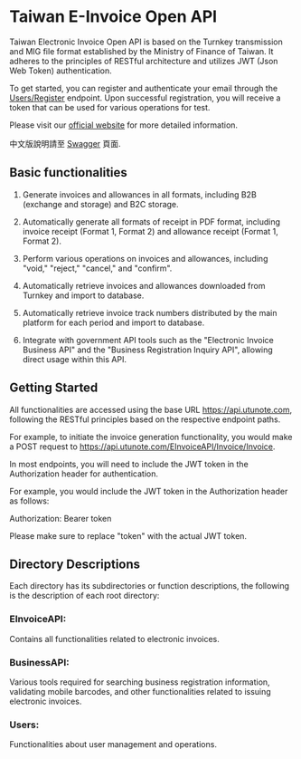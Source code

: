 # Taiwan E-Invoice Open API

Taiwan Electronic Invoice Open API is based on the Turnkey transmission and MIG file format established by the Ministry of Finance of Taiwan. It adheres to the principles of RESTful architecture and utilizes JWT (Json Web Token) authentication.

To get started, you can register and authenticate your email through the [Users/Register](https://api.utunote.com/swagger) endpoint. Upon successful registration, you will receive a token that can be used for various operations for test.

Please visit our [official website](https://utunote.com) for more detailed information.

中文版說明請至 [Swagger](https://api.utunote.com/swagger) 頁面.


## Basic functionalities

1. Generate invoices and allowances in all formats, including B2B (exchange and storage) and B2C storage.

2. Automatically generate all formats of receipt in PDF format, including invoice receipt (Format 1, Format 2) and allowance receipt (Format 1, Format 2).

3. Perform various operations on invoices and allowances, including "void," "reject," "cancel," and "confirm".

4. Automatically retrieve invoices and allowances downloaded from Turnkey and import to database.

5. Automatically retrieve invoice track numbers distributed by the main platform for each period and import to database.

6. Integrate with government API tools such as the "Electronic Invoice Business API" and the "Business Registration Inquiry API", allowing direct usage within this API.


## Getting Started

All functionalities are accessed using the base URL https://api.utunote.com, following the RESTful principles based on the respective endpoint paths.

For example, to initiate the invoice generation functionality, you would make a POST request to https://api.utunote.com/EInvoiceAPI/Invoice/Invoice.

In most endpoints, you will need to include the JWT token in the Authorization header for authentication.

For example, you would include the JWT token in the Authorization header as follows:

Authorization: Bearer token

Please make sure to replace "token" with the actual JWT token.


## Directory Descriptions

Each directory has its subdirectories or function descriptions, the following is the description of each root directory:

### EInvoiceAPI:
Contains all functionalities related to electronic invoices.

### BusinessAPI: 
Various tools required for searching business registration information, validating mobile barcodes, and other functionalities related to issuing electronic invoices.

### Users: 
Functionalities about user management and operations.
